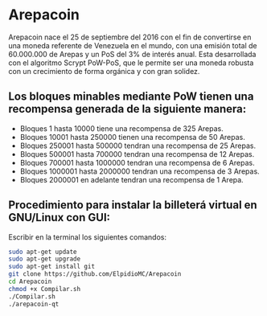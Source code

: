 Arepacoin
===========================
Arepacoin nace el 25 de septiembre del 2016 con el fin de convertirse en una moneda referente de Venezuela en el mundo, con una emisión total de 60.000.000 de Arepas y un PoS del 3% de interés anual. Esta desarrollada con el algoritmo Scrypt PoW-PoS, que le permite ser una moneda robusta con un crecimiento de forma orgánica y con gran solidez.

Los bloques minables mediante PoW tienen una recompensa generada de la siguiente manera:
---------------------
* Bloques 1 hasta 10000 tiene una recompensa de 325 Arepas.
* Bloques 10001 hasta 250000 tienen una recompensa de 50 Arepas.
* Bloques 250001 hasta 500000 tendran una recompensa de 25 Arepas.
* Bloques 500001 hasta 700000 tendran una recompensa de 12 Arepas.
* Bloques 700001 hasta 1000000 tendran una recompensa de 6 Arepas.
* Bloques 1000001 hasta 2000000 tendran una recompensa de 3 Arepas.
* Bloques 2000001 en adelante tendran una recompensa de 1 Arepa.

Procedimiento para instalar la billeterá virtual en GNU/Linux con GUI:
---------------------
Escribir en la terminal los siguientes comandos:

```bash
sudo apt-get update
sudo apt-get upgrade
sudo apt-get install git
git clone https://github.com/ElpidioMC/Arepacoin
cd Arepacoin
chmod +x Compilar.sh
./Compilar.sh
./arepacoin-qt
```

